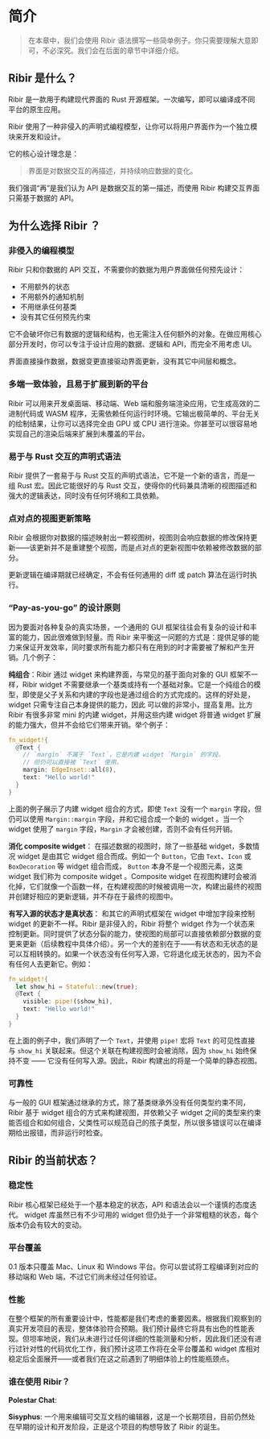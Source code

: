 # 简介

> 在本章中，我们会使用 Ribir 语法撰写一些简单例子。你只需要理解大意即可，不必深究。我们会在后面的章节中详细介绍。

## Ribir 是什么？

Ribir 是一款用于构建现代界面的 Rust 开源框架。一次编写，即可以编译成不同平台的原生应用。

Ribir 使用了一种非侵入的声明式编程模型，让你可以将用户界面作为一个独立模块来开发和设计。

它的核心设计理念是：

> 界面是对数据交互的再描述，并持续响应数据的变化。

我们强调“再”是我们认为 API 是数据交互的第一描述，而使用 Ribir 构建交互界面只需基于数据的 API。

## 为什么选择 Ribir ？

### 非侵入的编程模型

Ribir 只和你数据的 API 交互，不需要你的数据为用户界面做任何预先设计：

- 不用额外的状态
- 不用额外的通知机制
- 不用继承任何基类
- 没有其它任何预先约束

它不会破坏你已有数据的逻辑和结构，也无需注入任何额外的对象。在做应用核心部分开发时，你可以专注于设计应用的数据、逻辑和 API，而完全不用考虑 UI。

界面直接操作数据，数据变更直接驱动界面更新，没有其它中间层和概念。

### 多端一致体验，且易于扩展到新的平台

Ribir 可以用来开发桌面端、移动端、Web 端和服务端渲染应用，它生成高效的二进制代码或 WASM 程序，无需依赖任何运行时环境。它输出极简单的、平台无关的绘制结果，让你可以选择完全由 GPU 或 CPU 进行渲染。你甚至可以很容易地实现自己的渲染后端来扩展到未覆盖的平台。

### 易于与 Rust 交互的声明式语法

Ribir 提供了一套易于与 Rust 交互的声明式语法，它不是一个新的语言，而是一组 Rust 宏。因此它能很好的与 Rust 交互，使得你的代码兼具清晰的视图描述和强大的逻辑表达，同时没有任何环境和工具依赖。

### 点对点的视图更新策略

Ribir 会根据你对数据的描述映射出一颗视图树，视图则会响应数据的修改保持更新——该更新并不是重建整个视图，而是点对点的更新视图中依赖被修改数据的部分。

更新逻辑在编译期就已经确定，不会有任何通用的 diff 或 patch 算法在运行时执行。

### “Pay-as-you-go” 的设计原则

因为要面对各种复杂的真实场景，一个通用的 GUI 框架往往会有复杂的设计和丰富的能力，因此很难做到轻量。而 Ribir 来平衡这一问题的方式是：提供足够的能力来保证开发效率，同时要求所有能力都只有在用到的时才需要被了解和产生开销。几个例子：

**纯组合**：Ribir 通过 widget 来构建界面，与常见的基于面向对象的 GUI 框架不一样，Ribir widget 不需要继承一个基类或持有一个基础对象。它是一个纯组合的模型，即使是父子关系和内建的字段也是通过组合的方式完成的。这样的好处是， widget 只需专注自己本身提供的能力，因此 可以做的非常小，提高复用。比方 Ribir 有很多非常 mini 的内建 widget，并用这些内建 widget 将普通 widget 扩展的能力强大，但并不会给它们带来开销。举个例子：

```rust ignore
fn_widget!{
  @Text {
    // `margin` 不属于 `Text`，它是内建 widget `Margin` 的字段，
    // 但仍可以直接被 `Text` 使用。
    margin: EdgeInset::all(8),
    text: "Hello world!"
  }
}
```

上面的例子展示了内建 widget 组合的方式，即使 `Text` 没有一个 `margin` 字段，但仍可以使用 `Margin::margin` 字段，并和它组合成一个新的 widget 。当一个 widget 使用了 `margin` 字段，`Margin` 才会被创建，否则不会有任何开销。

**消化 composite widget**： 在描述数据的视图时，除了一些基础 widget，多数情况 widget 是由其它 widget 组合而成。例如一个 `Button`，它由 `Text`、`Icon` 或 `BoxDecoration` 等 widget 组合而成， `Button` 本身不是一个视图元素，这类 widget 我们称为 composite widget 。Composite widget 在视图构建时会被消化掉，它们就像一个函数一样，在构建视图的时候被调用一次，构建出最终的视图并创建好相应的更新逻辑，并不存在于最终的视图中。

**有写入源的状态才是真状态**： 和其它的声明式框架在 widget 中增加字段来控制 widget 的更新不一样。Ribir 是非侵入的，Ribir 将整个 widget 作为一个状态来控制更新。同时提供了状态分裂的能力，使视图的局部可以直接依赖部分数据的变更来更新（后续教程中具体介绍）。另一个大的差别在于——有状态和无状态的是可以互相转换的。如果一个状态没有任何写入源，它将退化成无状态的，因为不会有任何人去更新它。例如：
  
```rust ignore
fn_widget!{
  let show_hi = Stateful::new(true);
  @Text {
    visible: pipe!($show_hi),
    text: "Hello world!"
  }
}
```

在上面的例子中，我们声明了一个 `Text`，并使用 `pipe!` 宏将 `Text` 的可见性直接与 `show_hi` 关联起来。但这个关联在构建视图时会被消除，因为 `show_hi` 始终保持不变 —— 它没有任何写入源。因此，Ribir 构建出的将是一个简单的静态视图。

### 可靠性

与一般的 GUI 框架通过继承的方式，除了基类继承外没有任何类型约束不同，Ribir 基于 widget 组合的方式来构建视图，并依赖父子 widget 之间的类型来约束能否组合和如何组合，父类性可以规范自己的孩子类型，所以很多错误可以在编译期给出报错，而非运行时检查。

## Ribir 的当前状态？

### 稳定性

Ribir 核心框架已经处于一个基本稳定的状态，API 和语法会以一个谨慎的态度迭代。 widget 库虽然已有不少可用的 widget 但仍处于一个非常粗糙的状态，每个版本仍会有较大的变动。

### 平台覆盖

0.1 版本只覆盖 Mac、Linux 和 Windows 平台。你可以尝试将工程编译到对应的移动端和 Web 端，不过它们尚未经过任何验证。

### 性能

在整个框架的所有重要设计中，性能都是我们考虑的重要因素。根据我们观察到的真实开发项目的表现，整体体验符合预期。我们预计最终它将具有出色的性能表现。但坦率地说，我们从未进行过任何详细的性能测量和分析，因此我们还没有进行过针对性的代码优化工作，我们预计这项工作将在全平台覆盖和 widget 库相对稳定后全面展开——或者我们在这之前遇到了明细体验上的性能瓶颈点。

### 谁在使用 Ribir？

**Polestar Chat**: 

**Sisyphus**: 一个用来编辑可交互文档的编辑器，这是一个长期项目，目前仍然处在早期的设计和开发阶段，正是这个项目的构想导致了 Ribir 的诞生。
